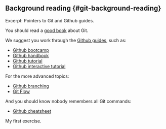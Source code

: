 ## Background reading {#git-background-reading}

Excerpt: Pointers to Git and Github guides.

You should read a [good book](https://git-scm.com/book/en/v2) about Git.

We suggest you work through the [Github guides](https://guides.github.com/), such as:

- [Github bootcamp](https://help.github.com/categories/bootcamp/)
- [Github handbook](https://guides.github.com/introduction/git-handbook/)
- [Github tutorial](https://guides.github.com/activities/hello-world/)
- [Github interactive tutorial](https://learngitbranching.js.org)

For the more advanced topics:

- [Github branching](https://git-scm.com/book/en/v2/Git-Branching-Basic-Branching-and-Merging)
- [Git Flow](http://nvie.com/posts/a-successful-git-branching-model/)

And you should know nobody remembers all Git commands:

- [Github cheatsheet](https://services.github.com/on-demand/downloads/github-git-cheat-sheet/)


<div id="#exercise:A" markdown="1">

My first exercise.

</div>
